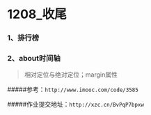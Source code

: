 # 1208_收尾
### 1、排行榜
### 2、about时间轴
> 相对定位与绝对定位；margin属性

#####参考：`http://www.imooc.com/code/3585`

#####作业提交地址：`http://xzc.cn/BvPqP7bpxw`
